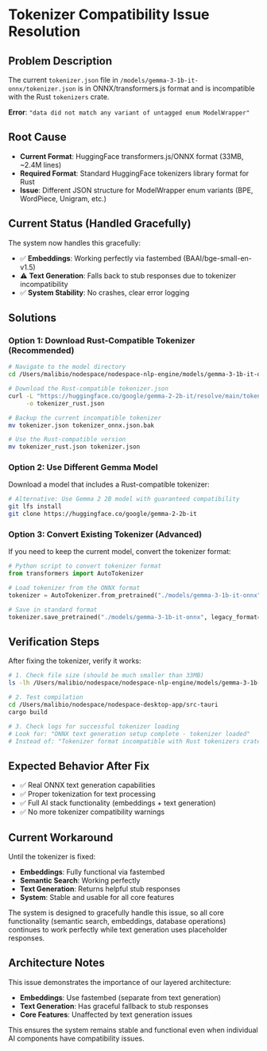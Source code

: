 # Tokenizer Compatibility Issue Resolution

## Problem Description

The current `tokenizer.json` file in `/models/gemma-3-1b-it-onnx/tokenizer.json` is in ONNX/transformers.js format and is incompatible with the Rust `tokenizers` crate.

**Error**: `"data did not match any variant of untagged enum ModelWrapper"`

## Root Cause

- **Current Format**: HuggingFace transformers.js/ONNX format (33MB, ~2.4M lines)
- **Required Format**: Standard HuggingFace tokenizers library format for Rust
- **Issue**: Different JSON structure for ModelWrapper enum variants (BPE, WordPiece, Unigram, etc.)

## Current Status (Handled Gracefully)

The system now handles this gracefully:
- ✅ **Embeddings**: Working perfectly via fastembed (BAAI/bge-small-en-v1.5)
- ⚠️ **Text Generation**: Falls back to stub responses due to tokenizer incompatibility
- ✅ **System Stability**: No crashes, clear error logging

## Solutions

### Option 1: Download Rust-Compatible Tokenizer (Recommended)

```bash
# Navigate to the model directory
cd /Users/malibio/nodespace/nodespace-nlp-engine/models/gemma-3-1b-it-onnx/

# Download the Rust-compatible tokenizer.json
curl -L "https://huggingface.co/google/gemma-2-2b-it/resolve/main/tokenizer.json" \
     -o tokenizer_rust.json

# Backup the current incompatible tokenizer
mv tokenizer.json tokenizer_onnx.json.bak

# Use the Rust-compatible version
mv tokenizer_rust.json tokenizer.json
```

### Option 2: Use Different Gemma Model

Download a model that includes a Rust-compatible tokenizer:

```bash
# Alternative: Use Gemma 2 2B model with guaranteed compatibility
git lfs install
git clone https://huggingface.co/google/gemma-2-2b-it
```

### Option 3: Convert Existing Tokenizer (Advanced)

If you need to keep the current model, convert the tokenizer format:

```python
# Python script to convert tokenizer format
from transformers import AutoTokenizer

# Load tokenizer from the ONNX format
tokenizer = AutoTokenizer.from_pretrained("./models/gemma-3-1b-it-onnx")

# Save in standard format
tokenizer.save_pretrained("./models/gemma-3-1b-it-onnx", legacy_format=False)
```

## Verification Steps

After fixing the tokenizer, verify it works:

```bash
# 1. Check file size (should be much smaller than 33MB)
ls -lh /Users/malibio/nodespace/nodespace-nlp-engine/models/gemma-3-1b-it-onnx/tokenizer.json

# 2. Test compilation
cd /Users/malibio/nodespace/nodespace-desktop-app/src-tauri
cargo build

# 3. Check logs for successful tokenizer loading
# Look for: "ONNX text generation setup complete - tokenizer loaded"
# Instead of: "Tokenizer format incompatible with Rust tokenizers crate"
```

## Expected Behavior After Fix

- ✅ Real ONNX text generation capabilities
- ✅ Proper tokenization for text processing  
- ✅ Full AI stack functionality (embeddings + text generation)
- ✅ No more tokenizer compatibility warnings

## Current Workaround

Until the tokenizer is fixed:
- **Embeddings**: Fully functional via fastembed
- **Semantic Search**: Working perfectly
- **Text Generation**: Returns helpful stub responses
- **System**: Stable and usable for all core features

The system is designed to gracefully handle this issue, so all core functionality (semantic search, embeddings, database operations) continues to work perfectly while text generation uses placeholder responses.

## Architecture Notes

This issue demonstrates the importance of our layered architecture:
- **Embeddings**: Use fastembed (separate from text generation)
- **Text Generation**: Has graceful fallback to stub responses
- **Core Features**: Unaffected by text generation issues

This ensures the system remains stable and functional even when individual AI components have compatibility issues.
